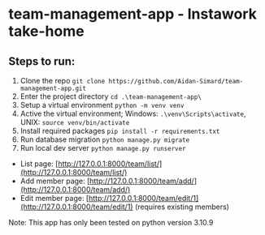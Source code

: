 # team-management-app - Instawork take-home

## Steps to run:
1. Clone the repo `git clone https://github.com/Aidan-Simard/team-management-app.git`
2. Enter the project directory `cd .\team-management-app\`
3. Setup a virtual environment `python -m venv venv`
4. Active the virtual environment; Windows: `.\venv\Scripts\activate`, UNIX: `source venv/bin/activate`
5. Install required packages `pip install -r requirements.txt`
6. Run database migration `python manage.py migrate`
7. Run local dev server `python manage.py runserver`
- List page: [http://127.0.0.1:8000/team/list/](http://127.0.0.1:8000/team/list/)
- Add member page: [http://127.0.0.1:8000/team/add/](http://127.0.0.1:8000/team/add/)
- Edit member page: [http://127.0.0.1:8000/team/edit/1](http://127.0.0.1:8000/team/edit/1) (requires existing members)

Note: This app has only been tested on python version 3.10.9
